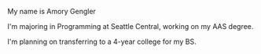 My name is Amory Gengler

I'm majoring in Programming at Seattle Central, working on my AAS degree.

I'm planning on transferring to a 4-year college for my BS.
